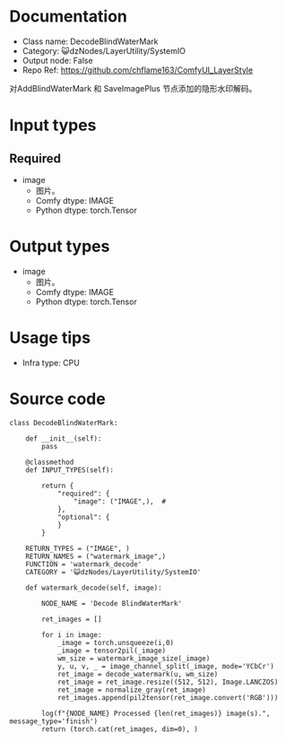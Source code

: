 # Documentation
- Class name: DecodeBlindWaterMark
- Category: 😺dzNodes/LayerUtility/SystemIO
- Output node: False
- Repo Ref: https://github.com/chflame163/ComfyUI_LayerStyle

对AddBlindWaterMark 和 SaveImagePlus 节点添加的隐形水印解码。


# Input types

## Required

- image
    - 图片。
    - Comfy dtype: IMAGE
    - Python dtype: torch.Tensor

# Output types

- image
    - 图片。
    - Comfy dtype: IMAGE
    - Python dtype: torch.Tensor

# Usage tips
- Infra type: CPU

# Source code
```
class DecodeBlindWaterMark:

    def __init__(self):
        pass

    @classmethod
    def INPUT_TYPES(self):

        return {
            "required": {
                "image": ("IMAGE",),  #
            },
            "optional": {
            }
        }

    RETURN_TYPES = ("IMAGE", )
    RETURN_NAMES = ("watermark_image",)
    FUNCTION = 'watermark_decode'
    CATEGORY = '😺dzNodes/LayerUtility/SystemIO'

    def watermark_decode(self, image):

        NODE_NAME = 'Decode BlindWaterMark'

        ret_images = []

        for i in image:
            _image = torch.unsqueeze(i,0)
            _image = tensor2pil(_image)
            wm_size = watermark_image_size(_image)
            y, u, v, _ = image_channel_split(_image, mode='YCbCr')
            ret_image = decode_watermark(u, wm_size)
            ret_image = ret_image.resize((512, 512), Image.LANCZOS)
            ret_image = normalize_gray(ret_image)
            ret_images.append(pil2tensor(ret_image.convert('RGB')))

        log(f"{NODE_NAME} Processed {len(ret_images)} image(s).", message_type='finish')
        return (torch.cat(ret_images, dim=0), )
```